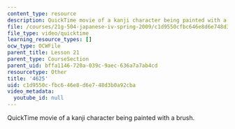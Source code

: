 ```yaml
---
content_type: resource
description: QuickTime movie of a kanji character being painted with a brush.
file: /courses/21g-504-japanese-iv-spring-2009/c1d9550cfbc646e8d6e748d3b0a92cba_4625.mov
file_type: video/quicktime
learning_resource_types: []
ocw_type: OCWFile
parent_title: Lesson 21
parent_type: CourseSection
parent_uid: bffa1146-720a-039c-9aec-636a7a7ab4cd
resourcetype: Other
title: '4625'
uid: c1d9550c-fbc6-46e8-d6e7-48d3b0a92cba
video_metadata:
  youtube_id: null
---
```

QuickTime movie of a kanji character being painted with a brush.
